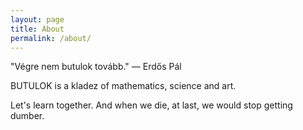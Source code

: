 ```yaml
---
layout: page
title: About
permalink: /about/
---
```

"Végre nem butulok tovább." — Erdős Pál


BUTULOK is a kladez of mathematics, science and art.

Let's learn together. And when we die, at last, we would stop getting dumber.

